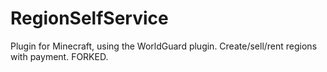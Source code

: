 RegionSelfService
=================

Plugin for Minecraft, using the WorldGuard plugin. Create/sell/rent regions with payment. FORKED.
